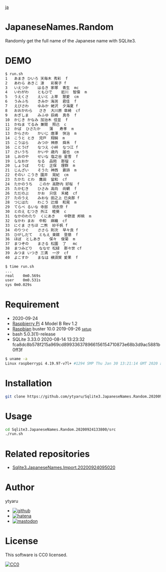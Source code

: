 [ja](./README.ja.md)

# JapaneseNames.Random

Randomly get the full name of the Japanese name with SQLite3.

# DEMO

```sh
$ run.sh
1	あまき	ひいろ	天毎木	秀彩	f
2	あわら	あきこ	湶	彩葵子	f
3	いえつか	はるき	家塚	青生	mc
4	いわがわ	ともひで	岩川	智偉	m
5	うえくさ	えいと	上草	慧愛	cm
6	うみふち	きみか	海渕	君佳	f
7	えびさわ	ゆみか	蛯沢	夕海夏	f
8	おおかわら	さき	大川原	皐綺	cf
9	おぎしま	みふゆ	荻嶋	真冬	f
10	かじき	かなみ	加治木	佳並	f
11	かねま	てるみ	兼間	照己	c
12	かば	ひさたか	蒲	寿孝	m
13	からさわ	かいじ	唐澤	快治	m
14	こうと	とき	児戸	翔騎	m
15	こうはら	みつか	神原	舜禾	f
16	ことうげ	なつえ	小峠	なつ江	f
17	さいうち	かいや	歳内	届也	cm
18	しおのや	せいな	塩之谷	星雪	f
19	しなおか	なる	品岡	那瑠	c
20	しょうぼ	りむ	正保	理群	m
21	じんざい	そうた	神西	蒼詩	m
22	そのい	こうき	園井	晃紀	cm
23	たかた	とわ	鷹田	留和	cf
24	たかのうち	このか	高野内	好桜	f
25	たかむき	ひさみ	高向	尚観	f
26	ただのぶ	かお	只信	禾緒	cf
27	たのうえ	みおな	田之上	巳央那	f
28	つじはた	わこう	辻畑	和晃	m
29	てらべ	るいな	寺部	琉衣奈	f
30	とのえ	むつき	外江	睦葵	c
31	なかのわたり	くにあき	中野渡	邦暁	m
32	なかわ	まお	中和	麻織	cf
33	にぐま	さちほ	二熊	紗千帆	f
34	のりつぐ	ささら	則次	早々良	f
35	ひがしだて	ともえ	東舘	登萠	f
36	ほぼ	としあき	保々	俊菊	m
37	まつぞの	まさる	松園	了	mc
38	まつみどり	ななせ	松緑	那々世	cf
39	みつま	いつき	三満	一汐	cf
40	よこすか	まなは	横須賀	愛果	f
```
```sh
$ time run.sh
...
real	0m0.569s
user	0m0.531s
sys	0m0.029s
```

# Requirement

* <time datetime="2020-09-24T13:37:58+0900">2020-09-24</time>
* [Raspbierry Pi](https://ja.wikipedia.org/wiki/Raspberry_Pi) 4 Model B Rev 1.2
* [Raspbian](https://ja.wikipedia.org/wiki/Raspbian) buster 10.0 2019-09-26 <small>[setup](http://ytyaru.hatenablog.com/entry/2019/12/25/222222)</small>
* bash 5.0.3(1)-release
* SQLite 3.33.0 2020-08-14 13:23:32 fca8dc8b578f215a969cd899336378966156154710873e68b3d9ac5881b0ff3f

```sh
$ uname -a
Linux raspberrypi 4.19.97-v7l+ #1294 SMP Thu Jan 30 13:21:14 GMT 2020 armv7l GNU/Linux
```

# Installation

```sh
git clone https://github.com/ytyaru/Sqlite3.JapaneseNames.Random.20200924133800
```

# Usage

```sh
cd Sqlite3.JapaneseNames.Random.20200924133800/src
./run.sh
```

# Related repositories

* [Sqlite3.JapaneseNames.Import.20200924095020](https://github.com/ytyaru/Sqlite3.JapaneseNames.Import.20200924095020)

# Author

ytyaru

* [![github](http://www.google.com/s2/favicons?domain=github.com)](https://github.com/ytyaru "github")
* [![hatena](http://www.google.com/s2/favicons?domain=www.hatena.ne.jp)](http://ytyaru.hatenablog.com/ytyaru "hatena")
* [![mastodon](http://www.google.com/s2/favicons?domain=mstdn.jp)](https://mstdn.jp/web/accounts/233143 "mastdon")

# License

This software is CC0 licensed.

[![CC0](http://i.creativecommons.org/p/zero/1.0/88x31.png "CC0")](http://creativecommons.org/publicdomain/zero/1.0/deed.en)

